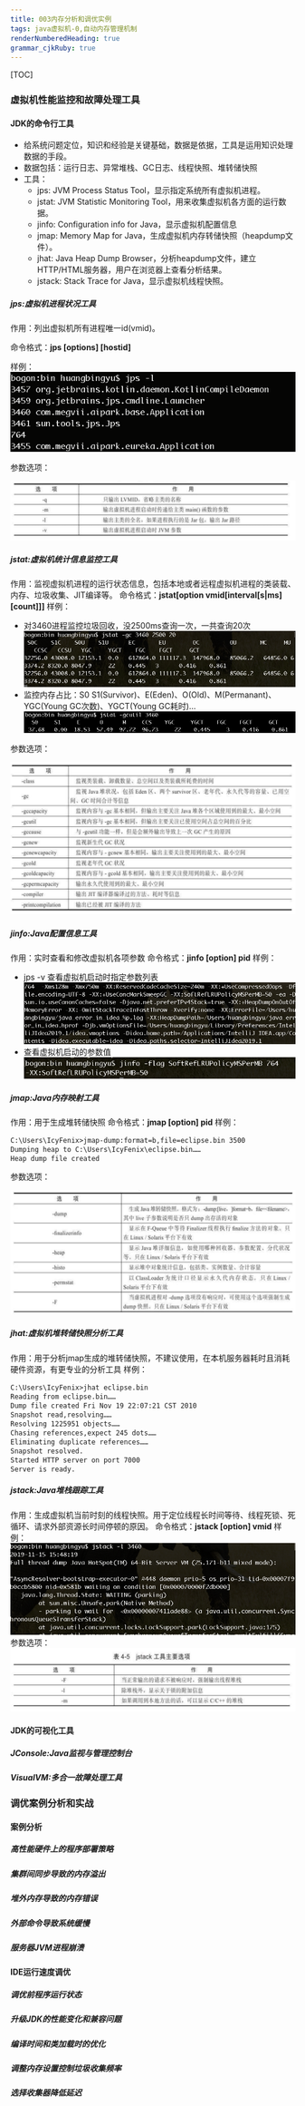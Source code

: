 ```yaml
---
title: 003内存分析和调优实例
tags: java虚拟机-0,自动内存管理机制
renderNumberedHeading: true
grammar_cjkRuby: true
---
```

[TOC]
### 虚拟机性能监控和故障处理工具
#### JDK的命令行工具
- 给系统问题定位，知识和经验是关键基础，数据是依据，工具是运用知识处理数据的手段。
- 数据包括：运行日志、异常堆栈、GC日志、线程快照、堆转储快照
- 工具：
	- jps: JVM Process Status Tool，显示指定系统所有虚拟机进程。
	- jstat: JVM Statistic Monitoring Tool，用来收集虚拟机各方面的运行数据。
	- jinfo: Configuration info for Java，显示虚拟机配置信息
	- jmap: Memory Map for Java，生成虚拟机内存转储快照（heapdump文件）。
	- jhat: Java Heap Dump Browser，分析heapdump文件，建立HTTP/HTML服务器，用户在浏览器上查看分析结果。
	- jstack: Stack Trace for Java，显示虚拟机线程快照。

##### jps:虚拟机进程状况工具
作用：列出虚拟机所有进程唯一id(vmid)。

命令格式：**jps [options] [hostid]**

样例：
![enter description here](./images/1573799667364.png)

参数选项：

![jps的options选项发](./images/1573799841077.png)
##### jstat:虚拟机统计信息监控工具
作用：监视虚拟机进程的运行状态信息，包括本地或者远程虚拟机进程的类装载、内存、垃圾收集、JIT编译等。
命令格式：**jstat[option vmid[interval[s|ms][count]]]**
样例：
- 对3460进程监控垃圾回收，没2500ms查询一次，一共查询20次
![enter description here](./images/1573800770321.png)
- 监控内存占比：S0 S1(Survivor)、E(Eden)、O(Old)、M(Permanant)、YGC(Young GC次数)、YGCT(Young GC耗时)...
 ![enter description here](./images/1573800996003.png)

参数选项：

![jstat的option选项](./images/1573800859240.png)
##### jinfo:Java配置信息工具
作用：实时查看和修改虚拟机各项参数
命令格式：**jinfo [option] pid**
样例：
- jps -v 查看虚拟机启动时指定参数列表
![](./images/1573802873069.png)
- 查看虚拟机启动的参数值
 ![enter description here](./images/1573803003459.png)

##### jmap:Java内存映射工具
作用：用于生成堆转储快照
命令格式：**jmap [option] pid**
样例：
```
C:\Users\IcyFenix>jmap-dump:format=b,file=eclipse.bin 3500
Dumping heap to C:\Users\IcyFenix\eclipse.bin……
Heap dump file created
```
参数选项：

![enter description here](./images/1573803540319.png)
##### jhat:虚拟机堆转储快照分析工具
作用：用于分析jmap生成的堆转储快照，不建议使用，在本机服务器耗时且消耗硬件资源，有更专业的分析工具
样例：
```
C:\Users\IcyFenix>jhat eclipse.bin
Reading from eclipse.bin……
Dump file created Fri Nov 19 22:07:21 CST 2010
Snapshot read,resolving……
Resolving 1225951 objects……
Chasing references,expect 245 dots……
Eliminating duplicate references……
Snapshot resolved.
Started HTTP server on port 7000
Server is ready.
```

##### jstack:Java堆栈跟踪工具
作用：生成虚拟机当前时刻的线程快照。用于定位线程长时间等待、线程死锁、死循环、请求外部资源长时间停顿的原因。
命令格式：**jstack [option] vmid**
样例：
![enter description here](./images/1573804133413.png)
参数选项：
![jstack option选项](./images/1573804058170.png)
#### JDK的可视化工具
##### JConsole:Java监视与管理控制台
##### VisualVM:多合一故障处理工具

### 调优案例分析和实战

#### 案例分析
##### 高性能硬件上的程序部署策略
##### 集群间同步导致的内存溢出
##### 堆外内存导致的内存错误
##### 外部命令导致系统缓慢
##### 服务器JVM进程崩溃

#### IDE运行速度调优
##### 调优前程序运行状态
##### 升级JDK的性能变化和兼容问题
##### 编译时间和类加载时的优化
##### 调整内存设置控制垃圾收集频率
##### 选择收集器降低延迟